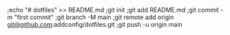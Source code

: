;echo "# dotfiles" >> README.md ;git init ;git add README.md ;git commit -m "first commit" ;git branch -M main ;git remote add origin git@github.com:addconfig/dotfiles.git ;git push -u origin main
